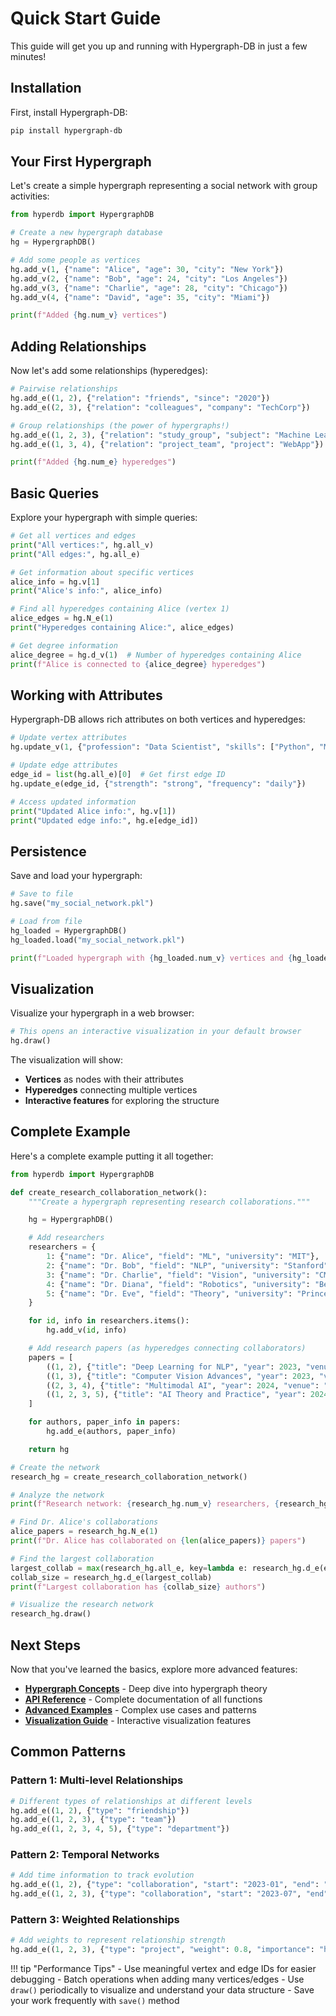 # Quick Start Guide

This guide will get you up and running with Hypergraph-DB in just a few minutes!

## Installation

First, install Hypergraph-DB:

```bash
pip install hypergraph-db
```

## Your First Hypergraph

Let's create a simple hypergraph representing a social network with group activities:

```python
from hyperdb import HypergraphDB

# Create a new hypergraph database
hg = HypergraphDB()

# Add some people as vertices
hg.add_v(1, {"name": "Alice", "age": 30, "city": "New York"})
hg.add_v(2, {"name": "Bob", "age": 24, "city": "Los Angeles"})
hg.add_v(3, {"name": "Charlie", "age": 28, "city": "Chicago"})
hg.add_v(4, {"name": "David", "age": 35, "city": "Miami"})

print(f"Added {hg.num_v} vertices")
```

## Adding Relationships

Now let's add some relationships (hyperedges):

```python
# Pairwise relationships
hg.add_e((1, 2), {"relation": "friends", "since": "2020"})
hg.add_e((2, 3), {"relation": "colleagues", "company": "TechCorp"})

# Group relationships (the power of hypergraphs!)
hg.add_e((1, 2, 3), {"relation": "study_group", "subject": "Machine Learning"})
hg.add_e((1, 3, 4), {"relation": "project_team", "project": "WebApp"})

print(f"Added {hg.num_e} hyperedges")
```

## Basic Queries

Explore your hypergraph with simple queries:

```python
# Get all vertices and edges
print("All vertices:", hg.all_v)
print("All edges:", hg.all_e)

# Get information about specific vertices
alice_info = hg.v[1]
print("Alice's info:", alice_info)

# Find all hyperedges containing Alice (vertex 1)
alice_edges = hg.N_e(1)
print("Hyperedges containing Alice:", alice_edges)

# Get degree information
alice_degree = hg.d_v(1)  # Number of hyperedges containing Alice
print(f"Alice is connected to {alice_degree} hyperedges")
```

## Working with Attributes

Hypergraph-DB allows rich attributes on both vertices and hyperedges:

```python
# Update vertex attributes
hg.update_v(1, {"profession": "Data Scientist", "skills": ["Python", "ML"]})

# Update edge attributes
edge_id = list(hg.all_e)[0]  # Get first edge ID
hg.update_e(edge_id, {"strength": "strong", "frequency": "daily"})

# Access updated information
print("Updated Alice info:", hg.v[1])
print("Updated edge info:", hg.e[edge_id])
```

## Persistence

Save and load your hypergraph:

```python
# Save to file
hg.save("my_social_network.pkl")

# Load from file
hg_loaded = HypergraphDB()
hg_loaded.load("my_social_network.pkl")

print(f"Loaded hypergraph with {hg_loaded.num_v} vertices and {hg_loaded.num_e} edges")
```

## Visualization

Visualize your hypergraph in a web browser:

```python
# This opens an interactive visualization in your default browser
hg.draw()
```

The visualization will show:

- **Vertices** as nodes with their attributes
- **Hyperedges** connecting multiple vertices
- **Interactive features** for exploring the structure

## Complete Example

Here's a complete example putting it all together:

```python
from hyperdb import HypergraphDB

def create_research_collaboration_network():
    """Create a hypergraph representing research collaborations."""

    hg = HypergraphDB()

    # Add researchers
    researchers = {
        1: {"name": "Dr. Alice", "field": "ML", "university": "MIT"},
        2: {"name": "Dr. Bob", "field": "NLP", "university": "Stanford"},
        3: {"name": "Dr. Charlie", "field": "Vision", "university": "CMU"},
        4: {"name": "Dr. Diana", "field": "Robotics", "university": "Berkeley"},
        5: {"name": "Dr. Eve", "field": "Theory", "university": "Princeton"}
    }

    for id, info in researchers.items():
        hg.add_v(id, info)

    # Add research papers (as hyperedges connecting collaborators)
    papers = [
        ((1, 2), {"title": "Deep Learning for NLP", "year": 2023, "venue": "ICML"}),
        ((1, 3), {"title": "Computer Vision Advances", "year": 2023, "venue": "CVPR"}),
        ((2, 3, 4), {"title": "Multimodal AI", "year": 2024, "venue": "NeurIPS"}),
        ((1, 2, 3, 5), {"title": "AI Theory and Practice", "year": 2024, "venue": "JMLR"})
    ]

    for authors, paper_info in papers:
        hg.add_e(authors, paper_info)

    return hg

# Create the network
research_hg = create_research_collaboration_network()

# Analyze the network
print(f"Research network: {research_hg.num_v} researchers, {research_hg.num_e} papers")

# Find Dr. Alice's collaborations
alice_papers = research_hg.N_e(1)
print(f"Dr. Alice has collaborated on {len(alice_papers)} papers")

# Find the largest collaboration
largest_collab = max(research_hg.all_e, key=lambda e: research_hg.d_e(e))
collab_size = research_hg.d_e(largest_collab)
print(f"Largest collaboration has {collab_size} authors")

# Visualize the research network
research_hg.draw()
```

## Next Steps

Now that you've learned the basics, explore more advanced features:

- **[Hypergraph Concepts](hypergraph-basics.md)** - Deep dive into hypergraph theory
- **[API Reference](../api/index.md)** - Complete documentation of all functions
- **[Advanced Examples](../examples/advanced.md)** - Complex use cases and patterns
- **[Visualization Guide](../visualization/index.md)** - Interactive visualization features

## Common Patterns

### Pattern 1: Multi-level Relationships

```python
# Different types of relationships at different levels
hg.add_e((1, 2), {"type": "friendship"})
hg.add_e((1, 2, 3), {"type": "team"})
hg.add_e((1, 2, 3, 4, 5), {"type": "department"})
```

### Pattern 2: Temporal Networks

```python
# Add time information to track evolution
hg.add_e((1, 2), {"type": "collaboration", "start": "2023-01", "end": "2023-06"})
hg.add_e((1, 2, 3), {"type": "collaboration", "start": "2023-07", "end": "2024-01"})
```

### Pattern 3: Weighted Relationships

```python
# Add weights to represent relationship strength
hg.add_e((1, 2, 3), {"type": "project", "weight": 0.8, "importance": "high"})
```

!!! tip "Performance Tips" - Use meaningful vertex and edge IDs for easier debugging - Batch operations when adding many vertices/edges - Use `draw()` periodically to visualize and understand your data structure - Save your work frequently with `save()` method
